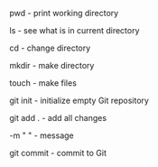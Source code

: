 pwd - print working directory

ls - see what is in current directory

cd <directory-name>- change directory

mkdir <directory-name> - make directory

touch - make files

git init - initialize empty Git repository

git add . - add all changes

-m " " - message

git commit - commit to Git